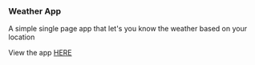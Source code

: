 ### Weather App

A simple single page app that let's you know the weather based on your location

View the app [HERE](https://ahmedgaafer.github.io/weather-app/)
